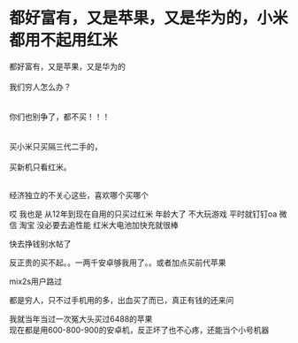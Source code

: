 # 都好富有，又是苹果，又是华为的，小米都用不起用红米


都好富有，又是苹果，又是华为的<br />
<br />
我们穷人怎么办？<br />
<br />
<br />
你们也别争了，都不买！！！<br />
<br />
<br />
买小米只买隔三代二手的，<br />
<br />
买新机只看红米。<br />
<br />


经济独立的不关心这些，喜欢哪个买哪个

哎 我也是 从12年到现在自用的只买过红米 年龄大了 不大玩游戏 平时就钉钉oa 微信 淘宝 没必要去追性能 红米大电池加快充就很棒

<img src="static/image/smiley/default/lol.gif" smilieid="12" border="0" alt="" />快去挣钱别水帖了

<img src="static/image/smiley/default/lol.gif" smilieid="12" border="0" alt="" />反正贵的买不起。。一两千安卓够我用了。。或者加点买前代苹果

mix2s用户路过<img id="aimg_Cz0v6" onclick="zoom(this, this.src, 0, 0, 0)" class="zoom" src="https://cdn.jsdelivr.net/gh/hishis/forum-master/public/images/patch.gif" onmouseover="img_onmouseoverfunc(this)" onload="thumbImg(this)" border="0" alt="" />

都是穷人，只不过手机用的多，出血买了而已，真正有钱的还来问

我就当年当过一次冤大头买过6488的苹果<br />
现在都是用600-800-900的安卓机，反正坏了也不心疼，还能当个小号机器
